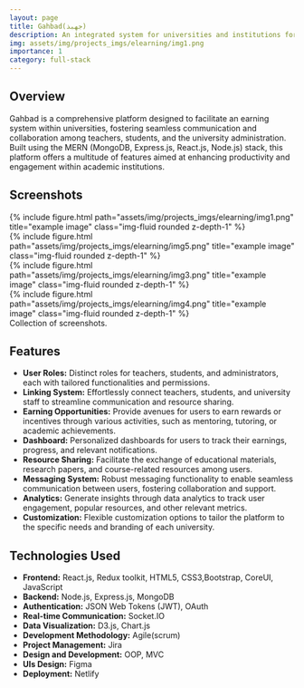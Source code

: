 ```yaml
---
layout: page
title: Gahbad(جهبذ)
description: An integrated system for universities and institutions for distance learning and for managing the educational process.
img: assets/img/projects_imgs/elearning/img1.png
importance: 1
category: full-stack
---
```


## Overview

Gahbad is a comprehensive platform designed to facilitate an earning system within universities, fostering seamless communication and collaboration among teachers, students, and the university administration. Built using the MERN (MongoDB, Express.js, React.js, Node.js) stack, this platform offers a multitude of features aimed at enhancing productivity and engagement within academic institutions.

## Screenshots

<div class="row">
    <div class="col-sm mt-3 mt-md-0">
        {% include figure.html path="assets/img/projects_imgs/elearning/img1.png" title="example image" class="img-fluid rounded z-depth-1" %}
    </div>
</div>

<div class="row">
    <div class="col-sm mt-3 mt-md-0">
        {% include figure.html path="assets/img/projects_imgs/elearning/img5.png" title="example image" class="img-fluid rounded z-depth-1" %}
    </div>
    <div class="col-sm mt-3 mt-md-0">
        {% include figure.html path="assets/img/projects_imgs/elearning/img3.png" title="example image" class="img-fluid rounded z-depth-1" %}
    </div>
    <div class="col-sm mt-3 mt-md-0">
        {% include figure.html path="assets/img/projects_imgs/elearning/img4.png" title="example image" class="img-fluid rounded z-depth-1" %}
    </div>
</div>
<div class="caption">
   Collection of screenshots.
</div>

## Features

- **User Roles:** Distinct roles for teachers, students, and administrators, each with tailored functionalities and permissions.
- **Linking System:** Effortlessly connect teachers, students, and university staff to streamline communication and resource sharing.
- **Earning Opportunities:** Provide avenues for users to earn rewards or incentives through various activities, such as mentoring, tutoring, or academic achievements.
- **Dashboard:** Personalized dashboards for users to track their earnings, progress, and relevant notifications.
- **Resource Sharing:** Facilitate the exchange of educational materials, research papers, and course-related resources among users.
- **Messaging System:** Robust messaging functionality to enable seamless communication between users, fostering collaboration and support.
- **Analytics:** Generate insights through data analytics to track user engagement, popular resources, and other relevant metrics.
- **Customization:** Flexible customization options to tailor the platform to the specific needs and branding of each university.

## Technologies Used

- **Frontend:**  React.js, Redux toolkit, HTML5, CSS3,Bootstrap, CoreUI, JavaScript
- **Backend:** Node.js, Express.js, MongoDB
- **Authentication:** JSON Web Tokens (JWT), OAuth
- **Real-time Communication:** Socket.IO
- **Data Visualization:** D3.js, Chart.js
- **Development Methodology:** Agile(scrum)
- **Project Management:** Jira
- **Design and Development:** OOP, MVC
- **UIs Design:** Figma
- **Deployment:** Netlify
